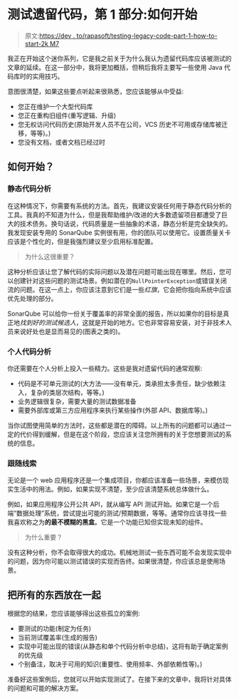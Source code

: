 # 测试遗留代码，第 1 部分:如何开始

> 原文:[https://dev . to/rapasoft/testing-legacy-code-part-1-how-to-start-2k M7](https://dev.to/rapasoft/testing-legacy-code-part-1-how-to-start-2km7)

我正在开始这个迷你系列，它是我之前关于为什么我认为遗留代码库应该被测试的文章的延续。在这一部分中，我将更加概括，但稍后我将主要写一些使用 Java 代码库时的实用技巧。

意图很清楚，如果这些要点听起来很熟悉，您应该能够从中受益:

*   您正在维护一个大型代码库
*   您正在重构旧组件(重写逻辑、升级)
*   您无权访问代码历史(原始开发人员不在公司，VCS 历史不可用或存储库被迁移，等等)。)
*   您没有文档，或者文档已经过时

## [](#how-to-start)如何开始？

### [](#static-code-analysis)静态代码分析

在这种情况下，你需要有系统的方法。首先，我建议安装任何用于静态代码分析的工具。我真的不知道为什么，但是我帮助维护/改进的大多数遗留项目都遭受了巨大的技术债务。换句话说，代码质量是一些抽象的术语，静态分析是完全缺失的。我发现安装专用的 SonarQube 实例很有用，你的团队可以使用它。设置质量关卡应该是个性化的，但是我强烈建议至少启用标准配置。

> 为什么这很重要？

这种分析应该让您了解代码的实际问题以及潜在问题可能出现在哪里。然后，您可以创建针对这些问题的测试场景。例如潜在的`NullPointerException`或错误关闭流的问题。在这一点上，你应该注意到它们是一些*红旗*，它会把你指向系统中应该优先处理的部分。

SonarQube 可以给你一份关于覆盖率的非常全面的报告，所以如果你的目标是真正地*找到好的测试候选人*，这就是开始的地方。它也非常容易安装，对于非技术人员来说好处也是显而易见的(图表之类的)。

### [](#individual-code-analysis)个人代码分析

你还需要在个人分析上投入一些精力。这些是我对遗留代码的通常观察:

*   代码是不可单元测试的(大方法——没有单元，类承担太多责任，缺少依赖注入，复杂的类层次结构，等等。)
*   业务逻辑很复杂，需要大量的测试数据准备
*   需要外部库或第三方应用程序来执行某些操作(外部 API、数据库等)。)

当你试图使用简单的方法时，这些都是潜在的障碍。以上所有的问题都可以通过一定的代价得到缓解，但是在这个阶段，您应该关注您所拥有的关于您想要测试的系统的信息。

### [](#follow-the-thread)跟随线索

无论是一个 web 应用程序还是一个集成项目，你都应该准备一些场景，来模仿现实生活中的用法。例如，如果实现不清楚，至少应该清楚系统总体做什么。

例如，如果应用程序公开公共 API，就从编写 API 测试开始。如果它是一个后端“数据处理”系统，尝试提出可能的测试/预期数据，等等。通常你应该寻找一些我喜欢称之为**的最不模糊的黑盒**。它是一个功能已知但实现未知的组件。

> 为什么重要？

没有这种分析，你不会取得很大的成功。机械地测试一些东西可能不会发现实现中的问题，因为你可能以测试错误的实现而告终。如果很清楚，你应该总是使用场景。

## [](#putting-it-all-together)把所有的东西放在一起

根据您的结果，您应该能够得出这些孤立的案例:

*   要测试的功能(制定为任务)
*   当前测试覆盖率(生成的报告)
*   实现中可能出现的错误(从静态和单个代码分析中总结)，这将有助于确定案例的优先级
*   个别备注，取决于可用的知识(重要性、使用频率、外部依赖性等)。)

准备好这些案例后，您就可以开始实现测试了。在接下来的文章中，我将针对具体的问题和可能的解决方案。